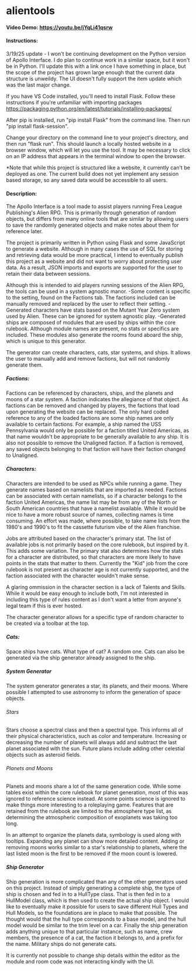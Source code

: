 ﻿# alientools
#### Video Demo: https://youtu.be/jYqLi41qsrw

#### Instructions:
3/19/25 update - I won't be continuing development on the Python version of Apollo Interface. I do plan to continue work in a similar space, but it won't be in Python. I'll update this with a link once I have something in place, but the scope of the project has grown large enough that the current data structure is unweildy. The UI doesn't fully support the item update which was the last major change.

If you have VS Code installed, you'll need to install Flask. Follow these instructions if you're unfamiliar with importing packages
https://packaging.python.org/en/latest/tutorials/installing-packages/

After pip is installed, run "pip install Flask" from the command line. Then run "pip install flask-session".

Change your directory on the command line to your project's directory, and then run "flask run". This should launch a locally hosted website in a browser window, which will let you use the tool. It may be necessary to click on an IP address that appears in the terminal window to open the browser.

*Note that while this project is structured like a website, it currently can't be deployed as one. The current build does not yet implement any session based storage, so any saved data would be accessible to all users.

#### Description: 
The Apollo Interface is a tool made to assist players running Frea League Publishing's Alien RPG. This is primarily through generation of random objects, but differs from many online tools that are similar by allowing users to save the randomly generated objects and make notes about them for reference later.

The project is primarily written in Python using Flask and some JavaScript to generate a website. Although in many cases the use of SQL for storing and retrieving data would be more practical, I intend to eventually publish this project as a website and did not want to worry about protecting user data. As a result, JSON imports and exports are supported for the user to retain their data between sessions.

Although this is intended to aid players running sessions of the Alien RPG, the tools can be used in a system agnostic manor. 
-Some content is specific to the setting, found on the Factions tab. The factions included can be manually removed and replaced by the user to reflect their setting.
-Generated characters have stats based on the Mutant Year Zero system used by Alien. These can be ignored for system agnostic play.
-Generated ships are composed of modules that are used by ships within the core rulebook. Although module names are present, no stats or specifics are included. These modules also generate the rooms found aboard the ship, which is unique to this generator.

The generator can create characters, cats, star systems, and ships. It allows the user to manually add and remove factions, but will not randomly generate them.

##### Factions:
Factions can be referenced by characters, ships, and the planets and moons of a star system. A faction indicates the allegiance of that object. As factions can be removed and changed by players, the factions that load upon generating the website can be replaced. The only hard coded reference to any of the loaded factions are some ship names are only available to certain factions. For example, a ship named the USS Pennsylvania would only be possible for a faction titled United Americas, as that name wouldn't be appropriate to be generally available to any ship. It is also not possible to remove the Unaligned faction. If a faction is removed, any saved objects belonging to that faction will have their faction changed to Unaligned.

##### Characters: 
Characters are intended to be used as NPCs while running a game. They generate names based on namelists that are imported as needed. Factions can be associated with certain namelists, so if a character belongs to the faction United Americas, the name list may be from any of the North or South American countries that have a namelist available. While it would be nice to have a more robust source of names, collecting names is time consuming. An effort was made, where possible, to take name lists from the 1980's and 1990's to fit the cassette futurism vibe of the Alien franchise. 

Jobs are attributed based on the character's primary stat. The list of available jobs is not primarily based on the core rulebook, but inspired by it. This adds some variation. The primary stat also determines how the stats for a character are distributed, so that characters are more likely to have points in the stats that matter to them. Currently the "Kid" job from the core rulebook is not present as character age is not currently supported, and the faction associated with the character wouldn't make sense.

A glaring ommission in the character section is a lack of Talents and Skills. While it would be easy enough to include both, I'm not interested in including this type of rules content as I don't want a letter from anyone's legal team if this is ever hosted.

The character generator allows for a specific type of random character to be created via a toolbar at the top.

##### Cats:
Space ships have cats. What type of cat? A random one. Cats can also be generated via the ship generator already assigned to the ship.

##### System Generator
The system generator generates a star, its planets, and their moons. Where possible I attempted to use astronomy to inform the generation of space objects.

###### Stars
Stars choose a spectral class and then a spectral type. This informs all of their physical characteristics, such as color and temperature. Increasing or decreasing the number of planets will always add and subtract the last planet associated with the sun. Future plans include adding other celestial objects such as asteroid fields.

###### Planets and Moons
Planets and moons share a lot of the same generation code. While some tables exist within the core rulebook for planet generation, most of this was ignored to reference science instead. At some points science is ignored to make things more interesting to a roleplaying game. Features that are retained from the rulebook are limited to the atmosphere type list, as determining the atmospheric composition of exoplanets was taking too long.

In an attempt to organize the planets data, symbology is used along with tooltips. Expanding any planet can show more detailed content. Adding or removing moons works similar to a star's relationship to planets, where the last listed moon is the first to be removed if the moon count is lowered.

##### Ship Generator
Ship generation is more complicated than any of the other generators used on this project. Instead of simply generating a complete ship, the type of ship is chosen and fed in to a HullType class. That is then fed in to a HullModel class, which is then used to create the actual ship object. I would like to eventually make it possible for users to save different Hull Types and Hull Models, so the foundations are in place to make that possible. The thought would that the hull type corresponds to a base model, and the hull model would be similar to the trim level on a car. Finally the ship generation adds anything unique to that particular instance, such as name, crew members, the presence of a cat, the faction it belongs to, and a prefix for the name. Military ships do not generate cats.

It is currently not possible to change ship details within the editor as the module and room code was not interacting kindly with the UI. 
